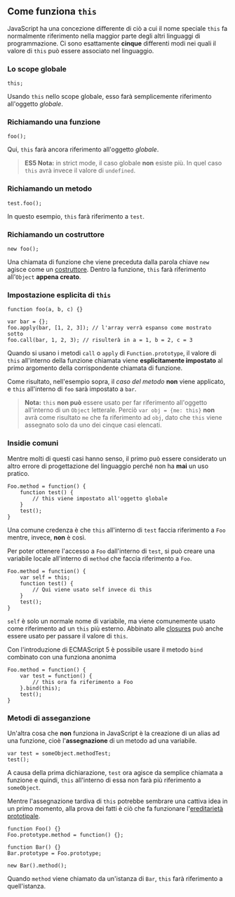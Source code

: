 ## Come funziona `this`

JavaScript ha una concezione differente di ciò a cui il nome speciale `this`
fa normalmente riferimento nella maggior parte degli altri linguaggi di
programmazione. Ci sono esattamente **cinque** differenti modi nei quali
il valore di `this` può essere associato nel linguaggio.

### Lo scope globale

    this;

Usando `this` nello scope globale, esso farà semplicemente riferimento
all'oggetto *globale*.

### Richiamando una funzione

    foo();

Qui, `this` farà ancora riferimento all'oggetto *globale*.

> **ES5 Nota:** in strict mode, il caso globale **non** esiste più.
> In quel caso `this` avrà invece il valore di `undefined`.

### Richiamando un metodo

    test.foo();

In questo esempio, `this` farà riferimento a `test`.

### Richiamando un costruttore

    new foo();

Una chiamata di funzione che viene preceduta dalla parola chiave `new`
agisce come un [costruttore](#function.constructors). Dentro la funzione,
`this` farà riferimento all'`Object` **appena creato**.

### Impostazione esplicita di `this`

    function foo(a, b, c) {}

    var bar = {};
    foo.apply(bar, [1, 2, 3]); // l'array verrà espanso come mostrato sotto
    foo.call(bar, 1, 2, 3); // risulterà in a = 1, b = 2, c = 3

Quando si usano i metodi `call` o `apply` di `Function.prototype`, il valore di
`this` all'interno della funzione chiamata viene **esplicitamente impostato**
al primo argomento della corrispondente chiamata di funzione.

Come risultato, nell'esempio sopra, il *caso del metodo* **non** viene applicato,
e `this` all'interno di `foo` sarà impostato a `bar`.

> **Nota:** `this` **non può** essere usato per far riferimento all'oggetto
> all'interno di un `Object` letterale. Perciò `var obj = {me: this}` **non**
> avrà come risultato `me` che fa riferimento ad `obj`, dato che `this`
> viene assegnato solo da uno dei cinque casi elencati.

### Insidie comuni

Mentre molti di questi casi hanno senso, il primo può essere considerato
un altro errore di progettazione del linguaggio perché non ha **mai** un
uso pratico.

    Foo.method = function() {
        function test() {
            // this viene impostato all'oggetto globale
        }
        test();
    }

Una comune credenza è che `this` all'interno di `test` faccia riferimento a
`Foo` mentre, invece, **non** è così.

Per poter ottenere l'accesso a `Foo` dall'interno di `test`, si può creare
una variabile locale all'interno di `method` che faccia riferimento a `Foo`.

    Foo.method = function() {
        var self = this;
        function test() {
            // Qui viene usato self invece di this
        }
        test();
    }

`self` è solo un normale nome di variabile, ma viene comunemente usato come
riferimento ad un `this` più esterno. Abbinato alle [closures](#function.closures)
può anche essere usato per passare il valore di `this`.

Con l'introduzione di ECMAScript 5 è possibile usare il metodo `bind` combinato
con una funziona anonima

    Foo.method = function() {
        var test = function() {
            // this ora fa riferimento a Foo
        }.bind(this);
        test();
    }

### Metodi di asseganzione

Un'altra cosa che **non** funziona in JavaScript è la creazione di un alias ad
una funzione, cioè l'**assegnazione** di un metodo ad una variabile.

    var test = someObject.methodTest;
    test();

A causa della prima dichiarazione, `test` ora agisce da semplice chiamata a
funzione e quindi, `this` all'interno di essa non farà più riferimento a
`someObject`.

Mentre l'assegnazione tardiva di `this` potrebbe sembrare una cattiva idea
in un primo momento, alla prova dei fatti è ciò che fa funzionare
l'[ereditarietà prototipale](#object.prototype).

    function Foo() {}
    Foo.prototype.method = function() {};

    function Bar() {}
    Bar.prototype = Foo.prototype;

    new Bar().method();

Quando `method` viene chiamato da un'istanza di `Bar`, `this` farà riferimento
a quell'istanza.
